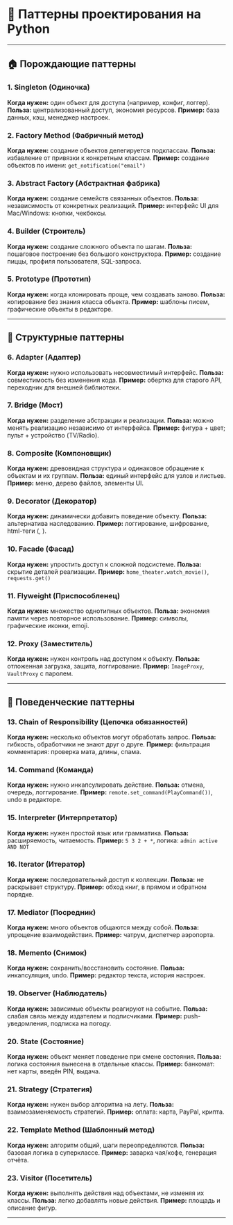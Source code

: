 # 🔧 Паттерны проектирования на Python

---

## 🏠 Порождающие паттерны

### 1. Singleton (Одиночка)

**Когда нужен:** один объект для доступа (например, конфиг, логгер).
**Польза:** централизованный доступ, экономия ресурсов.
**Пример:** база данных, кэш, менеджер настроек.

### 2. Factory Method (Фабричный метод)

**Когда нужен:** создание объектов делегируется подклассам.
**Польза:** избавление от привязки к конкретным классам.
**Пример:** создание объектов по имени: `get_notification("email")`

### 3. Abstract Factory (Абстрактная фабрика)

**Когда нужен:** создание семейств связанных объектов.
**Польза:** независимость от конкретных реализаций.
**Пример:** интерфейс UI для Mac/Windows: кнопки, чекбоксы.

### 4. Builder (Строитель)

**Когда нужен:** создание сложного объекта по шагам.
**Польза:** пошаговое построение без большого конструктора.
**Пример:** создание пиццы, профиля пользователя, SQL-запроса.

### 5. Prototype (Прототип)

**Когда нужен:** когда клонировать проще, чем создавать заново.
**Польза:** копирование без знания класса объекта.
**Пример:** шаблоны писем, графические объекты в редакторе.

---

## 🔺 Структурные паттерны

### 6. Adapter (Адаптер)

**Когда нужен:** нужно использовать несовместимый интерфейс.
**Польза:** совместимость без изменения кода.
**Пример:** обертка для старого API, переходник для внешней библиотеки.

### 7. Bridge (Мост)

**Когда нужен:** разделение абстракции и реализации.
**Польза:** можно менять реализацию независимо от интерфейса.
**Пример:** фигура + цвет; пульт + устройство (TV/Radio).

### 8. Composite (Компоновщик)

**Когда нужен:** древовидная структура и одинаковое обращение к объектам и их группам.
**Польза:** единый интерфейс для узлов и листьев.
**Пример:** меню, дерево файлов, элементы UI.

### 9. Decorator (Декоратор)

**Когда нужен:** динамически добавить поведение объекту.
**Польза:** альтернатива наследованию.
**Пример:** логгирование, шифрование, html-теги (, ).

### 10. Facade (Фасад)

**Когда нужен:** упростить доступ к сложной подсистеме.
**Польза:** скрытие деталей реализации.
**Пример:** `home_theater.watch_movie()`, `requests.get()`

### 11. Flyweight (Приспособленец)

**Когда нужен:** множество однотипных объектов.
**Польза:** экономия памяти через повторное использование.
**Пример:** символы, графические иконки, emoji.

### 12. Proxy (Заместитель)

**Когда нужен:** нужен контроль над доступом к объекту.
**Польза:** отложенная загрузка, защита, логгирование.
**Пример:** `ImageProxy`, `VaultProxy` с паролем.

---

## 🤖 Поведенческие паттерны

### 13. Chain of Responsibility (Цепочка обязанностей)

**Когда нужен:** несколько объектов могут обработать запрос.
**Польза:** гибкость, обработчики не знают друг о друге.
**Пример:** фильтрация комментария: проверка мата, длины, спама.

### 14. Command (Команда)

**Когда нужен:** нужно инкапсулировать действие.
**Польза:** отмена, очередь, логгирование.
**Пример:** `remote.set_command(PlayCommand())`, undo в редакторе.

### 15. Interpreter (Интерпретатор)

**Когда нужен:** нужен простой язык или грамматика.
**Польза:** расширяемость, читаемость.
**Пример:** `5 3 2 + *`, логика: `admin active AND NOT`

### 16. Iterator (Итератор)

**Когда нужен:** последовательный доступ к коллекции.
**Польза:** не раскрывает структуру.
**Пример:** обход книг, в прямом и обратном порядке.

### 17. Mediator (Посредник)

**Когда нужен:** много объектов общаются между собой.
**Польза:** упрощение взаимодействия.
**Пример:** чатрум, диспетчер аэропорта.

### 18. Memento (Снимок)

**Когда нужен:** сохранить/восстановить состояние.
**Польза:** инкапсуляция, undo.
**Пример:** редактор текста, история настроек.

### 19. Observer (Наблюдатель)

**Когда нужен:** зависимые объекты реагируют на событие.
**Польза:** слабая связь между издателем и подписчиками.
**Пример:** push-уведомления, подписка на погоду.

### 20. State (Состояние)

**Когда нужен:** объект меняет поведение при смене состояния.
**Польза:** логика состояния вынесена в отдельные классы.
**Пример:** банкомат: нет карты, введён PIN, выдача.

### 21. Strategy (Стратегия)

**Когда нужен:** нужен выбор алгоритма на лету.
**Польза:** взаимозаменяемость стратегий.
**Пример:** оплата: карта, PayPal, крипта.

### 22. Template Method (Шаблонный метод)

**Когда нужен:** алгоритм общий, шаги переопределяются.
**Польза:** базовая логика в суперклассе.
**Пример:** заварка чая/кофе, генерация отчёта.

### 23. Visitor (Посетитель)

**Когда нужен:** выполнять действия над объектами, не изменяя их классы.
**Польза:** легко добавлять новые действия.
**Пример:** площадь и описание фигур.

---

